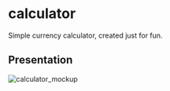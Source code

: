 # calculator

Simple currency calculator, created just for fun. 

## Presentation
![calculator_mockup](https://user-images.githubusercontent.com/90191027/231773054-355a5420-6993-4b94-880f-56c4856780d1.png)

